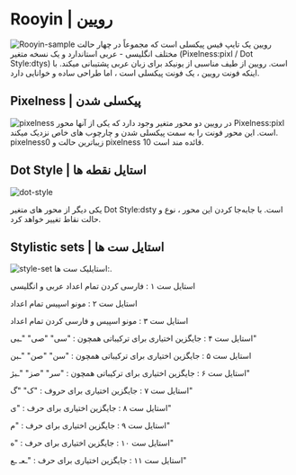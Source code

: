 # Rooyin | رویین
![Rooyin-sample](https://user-images.githubusercontent.com/100155793/187025829-c6bdaaf5-feba-4184-9b67-a9d9fdb83b2b.png)
رویین یک تایپ فیس پیکسلی است که مجموعاً در چهار حالت مختلف انگلیسی - عربی استاندارد و یک نسخه متغیر (Pixelness:pixl / Dot Style:dtys) است. رویین از طیف مناسبی از یونیکد برای زبان عربی پشتیبانی میکند. با اینکه فونت رویین ، یک فونت پیکسلی است ، اما طراحی ساده و خوانایی دارد.

## Pixelness | پیکسلی شدن
![pixelness](https://user-images.githubusercontent.com/100155793/187129941-df639be9-456d-470e-a667-963384bcd4d6.png)
در رویین دو محور متغیر وجود دارد که یکی از آنها محور Pixelness:pixl است. این محور فونت را به سمت پیکسلی شدن و چارچوب های خاص نزدیک میکند. pixelness0 زیباترین حالت و pixelness 10 قائده مند است.

## Dot Style | استایل نقطه ها
![dot-style](https://user-images.githubusercontent.com/100155793/187129881-441d5c68-d729-4fb8-be5e-f06483c6d561.png)

یکی دیگر از محور های متغیر Dot Style:dsty است. با جابه‌جا کردن این محور ، نوع و حالت نقاط تغییر خواهد کرد.

## Stylistic sets | استایل ست ها
![style-set](https://user-images.githubusercontent.com/100155793/187271941-0f3e5938-cc92-4d99-bd2c-cfd5c6231e7b.png)
استایلیک ست ها:.

استایل ست ۱ : فارسی کردن تمام اعداد عربی و انگلیسی

استایل ست ۲ : مونو اسپیس تمام اعداد

استایل ست ۳ : مونو اسپیس و فارسی کردن تمام اعداد

استایل ست ۴ : جایگزین اختیاری برای ترکیباتی همچون : "سی" "صی" "ـبی"

استایل ست ۵ : جایگزین اختیاری برای ترکیباتی همچون : "سن" "صن" "ـبن

استایل ست ۶ : جایگزین اختیاری برای ترکیباتی همچون : "سر" "صز" "ـبژ"

استایل ست ۷ : جایگزین اختیاری برای حروف : "ک" "گ"

استایل ست ۸ : جایگزین اختیاری برای حرف : "ی"

استایل ست ۹ : جایگزین اختیاری برای حرف : "م"

استایل ست ۱۰ : جایگزین اختیاری برای حرف : "ه"

استایل ست ۱۱ : جایگزین اختیاری برای حرف : "ـعـ ـع"
